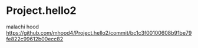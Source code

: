 # Project.hello2
malachi hood
https://github.com/mhood4/Project.hello2/commit/bc1c3f00100608b91be79fe822c99612b00ecc82
